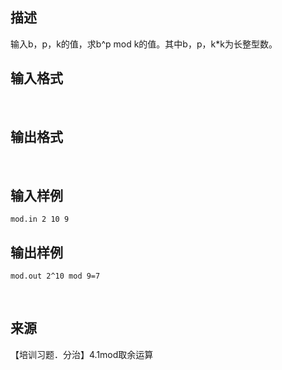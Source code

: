 ## 描述

输入b，p，k的值，求b^p mod k的值。其中b，p，k*k为长整型数。

## 输入格式

 

## 输出格式

 

## 输入样例

```plaintext
mod.in 2 10 9 
```

## 输出样例

```plaintext
mod.out 2^10 mod 9=7
```



 

## 来源

【培训习题．分治】4.1mod取余运算

